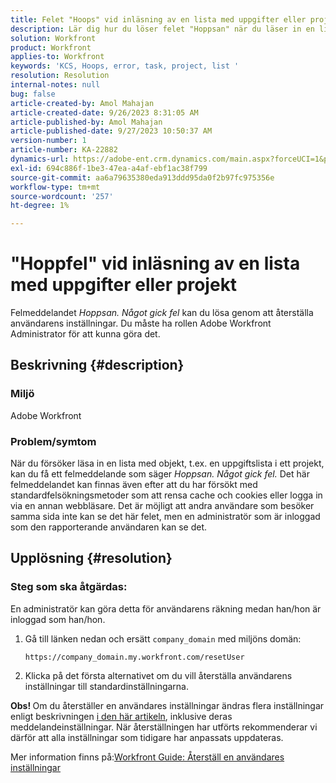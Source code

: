 ```yaml
---
title: Felet "Hoops" vid inläsning av en lista med uppgifter eller projekt"
description: Lär dig hur du löser felet "Hoppsan" när du läser in en lista med uppgifter eller projekt i Adobe Workfront. Återställ användarens inställningar.
solution: Workfront
product: Workfront
applies-to: Workfront
keywords: 'KCS, Hoops, error, task, project, list '
resolution: Resolution
internal-notes: null
bug: false
article-created-by: Amol Mahajan
article-created-date: 9/26/2023 8:31:05 AM
article-published-by: Amol Mahajan
article-published-date: 9/27/2023 10:50:37 AM
version-number: 1
article-number: KA-22882
dynamics-url: https://adobe-ent.crm.dynamics.com/main.aspx?forceUCI=1&pagetype=entityrecord&etn=knowledgearticle&id=306dbe03-475c-ee11-be6f-6045bd006079
exl-id: 694c886f-1be3-47ea-a4af-ebf1ac38f799
source-git-commit: aa6a79635380eda913ddd95da0f2b97fc975356e
workflow-type: tm+mt
source-wordcount: '257'
ht-degree: 1%

---
```


# &quot;Hoppfel&quot; vid inläsning av en lista med uppgifter eller projekt


Felmeddelandet *Hoppsan. Något gick fel* kan du lösa genom att återställa användarens inställningar. Du måste ha rollen Adobe Workfront Administrator för att kunna göra det.

## Beskrivning {#description}


### <b>Miljö</b>

Adobe Workfront

### <b>Problem/symtom</b>

När du försöker läsa in en lista med objekt, t.ex. en uppgiftslista i ett projekt, kan du få ett felmeddelande som säger *Hoppsan. Något gick fel.* Det här felmeddelandet kan finnas även efter att du har försökt med standardfelsökningsmetoder som att rensa cache och cookies eller logga in via en annan webbläsare. Det är möjligt att andra användare som besöker samma sida inte kan se det här felet, men en administratör som är inloggad som den rapporterande användaren kan se det.


## Upplösning {#resolution}


### Steg som ska åtgärdas:

En administratör kan göra detta för användarens räkning medan han/hon är inloggad som han/hon.

1. Gå till länken nedan och ersätt `company_domain` med miljöns domän:

   `https://company_domain.my.workfront.com/resetUser`
2. Klicka på det första alternativet om du vill återställa användarens inställningar till standardinställningarna.


<b>Obs! </b>Om du återställer en användares inställningar ändras flera inställningar enligt beskrivningen [i den här artikeln](https://experienceleague.adobe.com/docs/workfront/using/administration-and-setup/add-users/create-manage-users/reset-a-users-preferences.html), inklusive deras meddelandeinställningar. När återställningen har utförts rekommenderar vi därför att alla inställningar som tidigare har anpassats uppdateras.

Mer information finns på:[Workfront Guide: Återställ en användares inställningar](https://experienceleague.adobe.com/docs/workfront/using/administration-and-setup/add-users/create-manage-users/reset-a-users-preferences.html)
